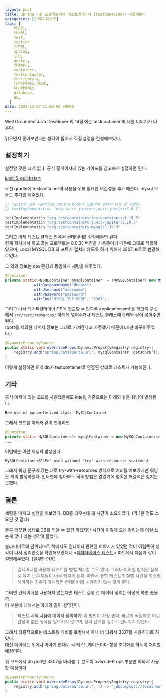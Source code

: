 ```yaml
---
layout: post
title: Spring 기반 프로젝트에서 테스트컨테이너 (testcontainer) 사용해보기
categories: [스터디-테스트]
tags: [
    테스트,
    테스팅,
    test,
    testing
    스프링,
    spring,
    도커,
    docker,
    컨테이너,
    container,
    testcontainer,
    테스트컨테이너,
    데이터베이스 테스트,
    데이터베이스
    database,
    db,
  ]
date: 2023-12-07 21:00:00 +0900
---
```


Well Grounded Java Developer 의 14장 에는 testcontainer 에 대한 이야기가 나온다.

읽으면서 좋아보인다는 생각이 들어서 직접 설정을 진행해보았다.

## 설정하기

설정할 것은 크게 없다. 공식 홈페이지에 있는 가이드를 참고해서 설정하면 된다.

[junit_5_quickstart](https://java.testcontainers.org/quickstart/junit_5_quickstart/)

우선 gradle에 testcontainer의 사용을 위해 필요한 의존성을 추가 해준다. mysql 모듈도 추가를 해주었다.

```Groovy
// junit의 경우 기본적으로 spring boot에 포함되어 있어서 나는 안 넣었다.
// testImplementation "org.junit.jupiter:junit-jupiter:5.8.1"

testImplementation "org.testcontainers:testcontainers:1.19.3"
testImplementation "org.testcontainers:junit-jupiter:1.19.3"
testImplementation "org.testcontainers:mysql:1.19.3"
```

그리고 이제 테스트 클래스 안에서 컨테이너를 설정해주면 된다.  
현재 회사에서 하고 있는 프로젝트는 8.0.33 버전을 사용중이기 때문에 그대로 적용하였으며, Local MYSQL DB 와 포트가 겹치지 않도록 하기 위해서 3307 포트로 변경해주었다.

그 외의 정보는 dev 환경과 동일하게 세팅을 해주었다.

```java
@Container
private static MySQLContainer mysqlContainer  = (MySQLContainer) new MySQLContainer("mysql:8.0.33")
            .withDatabaseName("dbname")
            .withUsername("username")
            .withPassword("password")
            .withEnv("MYSQL_TCP_PORT", "3307");
```

그러고 나서 테스트컨테이너 DB에 접근할 수 있도록 application.yml 을 적당히 구성해서 `src/test/resources/` 아래에 넣어주거나 테스트 클래스에 아래와 같이 넣어주면 된다.  
(port를 제외한 나머지 정보는 그대로 가져간다고 가정했기 때문에 url만 바꾸어주었다.)

```java
@DynamicPropertySource
public static void overrideProps(DynamicPropertyRegistry registry){
    registry.add("spring.datasource.url", mysqlContainer::getJdbcUrl);
}
```

이렇게 설정하면 이제 db가 testcontainer로 연결된 상태로 테스트가 가능해진다.

## 기타

공식 예제에 있는 코드를 사용했음에도 intellij 기준으로는 아래와 같은 워닝이 발생된다.

```
Raw use of parameterized class 'MySQLContainer'
```

그래서 코드를 아래와 같이 변경하면

```java
@Container
private static MySQLContainer<?> mysqlContainer = new MySQLContainer<>("mysql:8.0.33")
...
```

이번에는 이런 워닝이 발생한다.

```
MySQLContainer<SELF>' used without 'try'-with-resources statement
```

그래서 워닝 문구에 있는 대로 try-with-resources 방식으로 처리를 해보았지만 워닝은 계속 발생하였다.
인터넷에 찾아봐도 딱히 방법은 없었기에 명확한 해결책은 찾지는 못했다.

## 결론

세팅을 마치고 실행을 해보았다. DB를 띄우는데 꽤 시간이 소요되었다. (약 1분 정도 소요된 것 같다)

물론 깨끗한 상태로 DB를 띄울 수 있긴 하겠지만 시간이 이렇게 오래 걸리는데 이걸 쓰는게 맞나 라는 생각이 들었다.

블라디미르의 단위테스트 책에서도 컨테이너 관련된 이야기가 있었던 것이 어렴풋이 생각이 나서 정리한것을 확인해보았더니 <[데이터베이스 테스트](/2023/09/22/10장-데이터베이스-테스트)> 파트에서 다음과 같이 설명해두었다. (일부만 인용)

> 컨테이너를 사용해 테스트를 병렬 처리할 수도 있다. 그러나 이러한 방식은 실제로 유지 보수 부담이 너무 커지게 된다.
> 따라서 통합 테스트의 실행 시간을 최소화해야하는 경우가 아니라면 컨테이너를 사용하지 않는 것이 좋다.

그러면 컨테이너를 사용하지 않는다면 테스트 실행 간 데이터 정리는 어떻게 하면 좋을까.  
이 부분에 대해서는 아래와 같이 설명한다.

> **테스트 시작 시점에 데이터 정리하기**: 이 방법이 가장 좋다. 빠르게 작동하고 이로간성이 없는 동작을 일으키지 않으며, 정리 단계를 실수로 건너뛰지 않는다.

그래서 최종적으로는 테스트용 디비를 로컬에서 하나 더 띄워서 3307를 사용하기로 하였다.  
대신 데이터는 위에서 이야기 한대로 각 테스트케이스마다 항상 초기화를 하도록 처리할 예정이다.

위 코드에서 db port만 3307을 바라볼 수 있도록 overrideProps 부분만 따와서 사용할 예정이다.

```java
@DynamicPropertySource
public static void overrideProps(DynamicPropertyRegistry registry){
    registry.add("spring.datasource.url", () -> "jdbc:mysql://localhost:3307/dbname");
}
```
